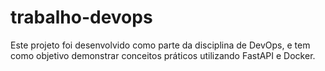 # trabalho-devops
Este projeto foi desenvolvido como parte da disciplina de DevOps, e tem como objetivo demonstrar conceitos práticos utilizando FastAPI e Docker.